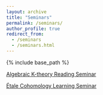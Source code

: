 ```yaml
---
layout: archive
title: "Seminars"
permalink: /seminars/
author_profile: true
redirect_from:
  - /seminars
  - /seminars.html
---
```

{% include base_path %}

[Algebraic K-theory Reading Seminar](https://jiantongliu.github.io/seminars/597K/)

[Étale Cohomology Learning Seminar](https://jiantongliu.github.io/seminars/etaleSu24/)
